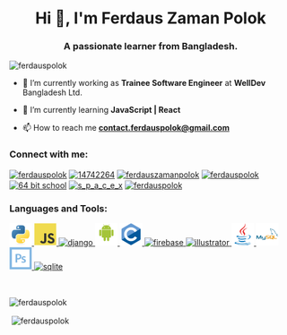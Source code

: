 <h1 align="center">Hi 👋, I'm Ferdaus Zaman Polok</h1>
<h3 align="center">A passionate learner from Bangladesh.</h3>

<p align="left"> <img src="https://komarev.com/ghpvc/?username=ferdauspolok&label=Profile%20views&color=0e75b6&style=flat" alt="ferdauspolok" /> </p>

- 🔭 I’m currently working as **Trainee Software Engineer** at **WellDev** Bangladesh Ltd.

- 🌱 I’m currently learning **JavaScript | React**

- 📫 How to reach me **contact.ferdauspolok@gmail.com**

<h3 align="left">Connect with me:</h3>
<p align="left">
<a href="https://linkedin.com/in/ferdauspolok" target="blank"><img align="center" src="https://raw.githubusercontent.com/rahuldkjain/github-profile-readme-generator/master/src/images/icons/Social/linked-in-alt.svg" alt="ferdauspolok" height="30" width="40" /></a>
<a href="https://stackoverflow.com/users/14742264" target="blank"><img align="center" src="https://raw.githubusercontent.com/rahuldkjain/github-profile-readme-generator/master/src/images/icons/Social/stack-overflow.svg" alt="14742264" height="30" width="40" /></a>
<a href="https://fb.com/ferdauszamanpolok" target="blank"><img align="center" src="https://raw.githubusercontent.com/rahuldkjain/github-profile-readme-generator/master/src/images/icons/Social/facebook.svg" alt="ferdauszamanpolok" height="30" width="40" /></a>
<a href="https://www.behance.net/ferdauspolok" target="blank"><img align="center" src="https://raw.githubusercontent.com/rahuldkjain/github-profile-readme-generator/master/src/images/icons/Social/behance.svg" alt="ferdauspolok" height="30" width="40" /></a>
<a href="https://www.youtube.com/c/64 bit school" target="blank"><img align="center" src="https://raw.githubusercontent.com/rahuldkjain/github-profile-readme-generator/master/src/images/icons/Social/youtube.svg" alt="64 bit school" height="30" width="40" /></a>
<a href="https://www.hackerrank.com/s_p_a_c_e_x" target="blank"><img align="center" src="https://raw.githubusercontent.com/rahuldkjain/github-profile-readme-generator/master/src/images/icons/Social/hackerrank.svg" alt="s_p_a_c_e_x" height="30" width="40" /></a>
<a href="https://www.leetcode.com/ferdauspolok" target="blank"><img align="center" src="https://raw.githubusercontent.com/rahuldkjain/github-profile-readme-generator/master/src/images/icons/Social/leet-code.svg" alt="ferdauspolok" height="30" width="40" /></a>
</p>

<h3 align="left">Languages and Tools:</h3>
<p align="left"><a href="https://www.python.org" target="_blank" rel="noreferrer"> <img src="https://raw.githubusercontent.com/devicons/devicon/master/icons/python/python-original.svg" alt="python" width="40" height="40"/> </a> <a href="https://developer.mozilla.org/en-US/docs/Web/JavaScript" target="_blank" rel="noreferrer"> <img src="https://raw.githubusercontent.com/devicons/devicon/master/icons/javascript/javascript-original.svg" alt="javascript" width="40" height="40"/> </a>  <a href="https://www.djangoproject.com/" target="_blank" rel="noreferrer"> <img src="https://cdn.worldvectorlogo.com/logos/django.svg" alt="django" width="40" height="40"/> </a> <a href="https://developer.android.com" target="_blank" rel="noreferrer"> <img src="https://raw.githubusercontent.com/devicons/devicon/master/icons/android/android-original-wordmark.svg" alt="android" width="40" height="40"/> </a> <a href="https://www.cprogramming.com/" target="_blank" rel="noreferrer"> <img src="https://raw.githubusercontent.com/devicons/devicon/master/icons/c/c-original.svg" alt="c" width="40" height="40"/> </a>  <a href="https://firebase.google.com/" target="_blank" rel="noreferrer"> <img src="https://www.vectorlogo.zone/logos/firebase/firebase-icon.svg" alt="firebase" width="40" height="40"/> </a> <a href="https://www.adobe.com/in/products/illustrator.html" target="_blank" rel="noreferrer"> <img src="https://www.vectorlogo.zone/logos/adobe_illustrator/adobe_illustrator-icon.svg" alt="illustrator" width="40" height="40"/> </a> <a href="https://www.java.com" target="_blank" rel="noreferrer"> <img src="https://raw.githubusercontent.com/devicons/devicon/master/icons/java/java-original.svg" alt="java" width="40" height="40"/> </a>  <a href="https://www.mysql.com/" target="_blank" rel="noreferrer"> <img src="https://raw.githubusercontent.com/devicons/devicon/master/icons/mysql/mysql-original-wordmark.svg" alt="mysql" width="40" height="40"/> </a> <a href="https://www.photoshop.com/en" target="_blank" rel="noreferrer"> <img src="https://raw.githubusercontent.com/devicons/devicon/master/icons/photoshop/photoshop-line.svg" alt="photoshop" width="40" height="40"/> </a>  <a href="https://www.sqlite.org/" target="_blank" rel="noreferrer"> <img src="https://www.vectorlogo.zone/logos/sqlite/sqlite-icon.svg" alt="sqlite" width="40" height="40"/> </a> </p>



<br>

<p><img align="center" src="https://github-readme-stats.vercel.app/api/top-langs?username=ferdauspolok&show_icons=true&locale=en&layout=compact" alt="ferdauspolok" /></p>

<p>&nbsp;<img align="center" src="https://github-readme-stats.vercel.app/api?username=ferdauspolok&show_icons=true&locale=en" alt="ferdauspolok" /></p>
